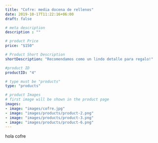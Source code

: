 ```yaml
---
title: "Cofre: media docena de rellenos"
date: 2019-10-17T11:22:16+06:00
draft: false

# meta description
description : ""

# product Price
price: "$150"

# Product Short Description
shortDescription: "Recomendamos como un lindo detalle para regalo!"

#product ID
productID: "4"

# type must be "products"
type: "products"

# product Images
# first image will be shown in the product page
images:
- image: "images/cofre.jpg"
- image: "images/products/product-2.png"
- image: "images/products/product-3.png"
- image: "images/products/product-6.png"
---
```

hola cofre

